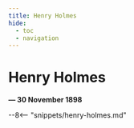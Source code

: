 ```yaml
---
title: Henry Holmes
hide:
  - toc
  - navigation 
---
```


# Henry Holmes

**— 30 November 1898**

--8<-- "snippets/henry-holmes.md"
